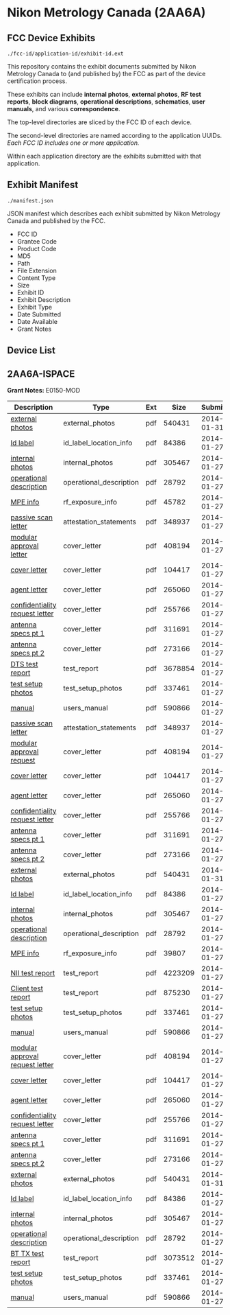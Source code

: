 # Nikon Metrology Canada (2AA6A)
## FCC Device Exhibits

```
./fcc-id/application-id/exhibit-id.ext
```

This repository contains the exhibit documents submitted by Nikon Metrology Canada to (and published by) the FCC as part of the device certification process.

These exhibits can include **internal photos**, **external photos**, **RF test reports**, **block diagrams**, **operational descriptions**, **schematics**, **user manuals**, and various **correspondence**.

The top-level directories are sliced by the FCC ID of each device.

The second-level directories are named according to the application UUIDs. *Each FCC ID includes one or more application.*

Within each application directory are the exhibits submitted with that application. 

## Exhibit Manifest

```
./manifest.json
```

JSON manifest which describes each exhibit submitted by Nikon Metrology Canada and published by the FCC.

- FCC ID
- Grantee Code
- Product Code
- MD5
- Path
- File Extension
- Content Type
- Size
- Exhibit ID
- Exhibit Description
- Exhibit Type
- Date Submitted
- Date Available
- Grant Notes

## Device List
## 2AA6A-ISPACE
**Grant Notes:** E0150-MOD

| Description | Type | Ext | Size | Submitted | Available |
| ----------- | ---- | --- | ---- | --------- | --------- |
| [external photos](2AA6A-ISPACE/3323aa3b6a487417ff2c5581c9681863/2182313.pdf) | external_photos | pdf | 540431 | 2014-01-31 | 2014-01-31 |
| [Id label](2AA6A-ISPACE/3323aa3b6a487417ff2c5581c9681863/2178538.pdf) | id_label_location_info | pdf | 84386 | 2014-01-27 | 2014-01-31 |
| [internal photos](2AA6A-ISPACE/3323aa3b6a487417ff2c5581c9681863/2178537.pdf) | internal_photos | pdf | 305467 | 2014-01-27 | 2014-01-31 |
| [operational description](2AA6A-ISPACE/3323aa3b6a487417ff2c5581c9681863/2178539.pdf) | operational_description | pdf | 28792 | 2014-01-27 | 2014-01-31 |
| [MPE info](2AA6A-ISPACE/3323aa3b6a487417ff2c5581c9681863/2178577.pdf) | rf_exposure_info | pdf | 45782 | 2014-01-27 | 2014-01-31 |
| [passive scan letter](2AA6A-ISPACE/3323aa3b6a487417ff2c5581c9681863/2178568.pdf) | attestation_statements | pdf | 348937 | 2014-01-27 | 2014-01-31 |
| [modular approval letter](2AA6A-ISPACE/3323aa3b6a487417ff2c5581c9681863/2178530.pdf) | cover_letter | pdf | 408194 | 2014-01-27 | 2014-01-31 |
| [cover letter](2AA6A-ISPACE/3323aa3b6a487417ff2c5581c9681863/2178531.pdf) | cover_letter | pdf | 104417 | 2014-01-27 | 2014-01-31 |
| [agent letter](2AA6A-ISPACE/3323aa3b6a487417ff2c5581c9681863/2178532.pdf) | cover_letter | pdf | 265060 | 2014-01-27 | 2014-01-31 |
| [confidentiality request letter](2AA6A-ISPACE/3323aa3b6a487417ff2c5581c9681863/2178533.pdf) | cover_letter | pdf | 255766 | 2014-01-27 | 2014-01-31 |
| [antenna specs pt 1](2AA6A-ISPACE/3323aa3b6a487417ff2c5581c9681863/2178534.pdf) | cover_letter | pdf | 311691 | 2014-01-27 | 2014-01-31 |
| [antenna specs pt 2](2AA6A-ISPACE/3323aa3b6a487417ff2c5581c9681863/2178535.pdf) | cover_letter | pdf | 273166 | 2014-01-27 | 2014-01-31 |
| [DTS test report](2AA6A-ISPACE/3323aa3b6a487417ff2c5581c9681863/2178581.pdf) | test_report | pdf | 3678854 | 2014-01-27 | 2014-01-31 |
| [test setup photos](2AA6A-ISPACE/3323aa3b6a487417ff2c5581c9681863/2178544.pdf) | test_setup_photos | pdf | 337461 | 2014-01-27 | 2014-01-31 |
| [manual](2AA6A-ISPACE/3323aa3b6a487417ff2c5581c9681863/2178545.pdf) | users_manual | pdf | 590866 | 2014-01-27 | 2014-01-31 |
| [passive scan letter](2AA6A-ISPACE/aa9b74bbc892ab2bf3833670411dccd8/2178568.pdf) | attestation_statements | pdf | 348937 | 2014-01-27 | 2014-01-31 |
| [modular approval request](2AA6A-ISPACE/aa9b74bbc892ab2bf3833670411dccd8/2178530.pdf) | cover_letter | pdf | 408194 | 2014-01-27 | 2014-01-31 |
| [cover letter](2AA6A-ISPACE/aa9b74bbc892ab2bf3833670411dccd8/2178531.pdf) | cover_letter | pdf | 104417 | 2014-01-27 | 2014-01-31 |
| [agent letter](2AA6A-ISPACE/aa9b74bbc892ab2bf3833670411dccd8/2178532.pdf) | cover_letter | pdf | 265060 | 2014-01-27 | 2014-01-31 |
| [confidentiality request letter](2AA6A-ISPACE/aa9b74bbc892ab2bf3833670411dccd8/2178533.pdf) | cover_letter | pdf | 255766 | 2014-01-27 | 2014-01-31 |
| [antenna specs pt 1](2AA6A-ISPACE/aa9b74bbc892ab2bf3833670411dccd8/2178534.pdf) | cover_letter | pdf | 311691 | 2014-01-27 | 2014-01-31 |
| [antenna specs pt 2](2AA6A-ISPACE/aa9b74bbc892ab2bf3833670411dccd8/2178535.pdf) | cover_letter | pdf | 273166 | 2014-01-27 | 2014-01-31 |
| [external photos](2AA6A-ISPACE/aa9b74bbc892ab2bf3833670411dccd8/2182313.pdf) | external_photos | pdf | 540431 | 2014-01-31 | 2014-01-31 |
| [Id label](2AA6A-ISPACE/aa9b74bbc892ab2bf3833670411dccd8/2178538.pdf) | id_label_location_info | pdf | 84386 | 2014-01-27 | 2014-01-31 |
| [internal photos](2AA6A-ISPACE/aa9b74bbc892ab2bf3833670411dccd8/2178537.pdf) | internal_photos | pdf | 305467 | 2014-01-27 | 2014-01-31 |
| [operational description](2AA6A-ISPACE/aa9b74bbc892ab2bf3833670411dccd8/2178539.pdf) | operational_description | pdf | 28792 | 2014-01-27 | 2014-01-31 |
| [MPE info](2AA6A-ISPACE/aa9b74bbc892ab2bf3833670411dccd8/2178622.pdf) | rf_exposure_info | pdf | 39807 | 2014-01-27 | 2014-01-31 |
| [NII test report](2AA6A-ISPACE/aa9b74bbc892ab2bf3833670411dccd8/2178624.pdf) | test_report | pdf | 4223209 | 2014-01-27 | 2014-01-31 |
| [Client test report](2AA6A-ISPACE/aa9b74bbc892ab2bf3833670411dccd8/2178625.pdf) | test_report | pdf | 875230 | 2014-01-27 | 2014-01-31 |
| [test setup photos](2AA6A-ISPACE/aa9b74bbc892ab2bf3833670411dccd8/2178544.pdf) | test_setup_photos | pdf | 337461 | 2014-01-27 | 2014-01-31 |
| [manual](2AA6A-ISPACE/aa9b74bbc892ab2bf3833670411dccd8/2178545.pdf) | users_manual | pdf | 590866 | 2014-01-27 | 2014-01-31 |
| [modular approval request letter](2AA6A-ISPACE/f1b1b88233fc77c5f457262a021a2c0d/2178530.pdf) | cover_letter | pdf | 408194 | 2014-01-27 | 2014-01-31 |
| [cover letter](2AA6A-ISPACE/f1b1b88233fc77c5f457262a021a2c0d/2178531.pdf) | cover_letter | pdf | 104417 | 2014-01-27 | 2014-01-31 |
| [agent letter](2AA6A-ISPACE/f1b1b88233fc77c5f457262a021a2c0d/2178532.pdf) | cover_letter | pdf | 265060 | 2014-01-27 | 2014-01-31 |
| [confidentiality request letter](2AA6A-ISPACE/f1b1b88233fc77c5f457262a021a2c0d/2178533.pdf) | cover_letter | pdf | 255766 | 2014-01-27 | 2014-01-31 |
| [antenna specs pt 1](2AA6A-ISPACE/f1b1b88233fc77c5f457262a021a2c0d/2178534.pdf) | cover_letter | pdf | 311691 | 2014-01-27 | 2014-01-31 |
| [antenna specs pt 2](2AA6A-ISPACE/f1b1b88233fc77c5f457262a021a2c0d/2178535.pdf) | cover_letter | pdf | 273166 | 2014-01-27 | 2014-01-31 |
| [external photos](2AA6A-ISPACE/f1b1b88233fc77c5f457262a021a2c0d/2182313.pdf) | external_photos | pdf | 540431 | 2014-01-31 | 2014-01-31 |
| [Id label](2AA6A-ISPACE/f1b1b88233fc77c5f457262a021a2c0d/2178538.pdf) | id_label_location_info | pdf | 84386 | 2014-01-27 | 2014-01-31 |
| [internal photos](2AA6A-ISPACE/f1b1b88233fc77c5f457262a021a2c0d/2178537.pdf) | internal_photos | pdf | 305467 | 2014-01-27 | 2014-01-31 |
| [operational description](2AA6A-ISPACE/f1b1b88233fc77c5f457262a021a2c0d/2178539.pdf) | operational_description | pdf | 28792 | 2014-01-27 | 2014-01-31 |
| [BT TX test report](2AA6A-ISPACE/f1b1b88233fc77c5f457262a021a2c0d/2178541.pdf) | test_report | pdf | 3073512 | 2014-01-27 | 2014-01-31 |
| [test setup photos](2AA6A-ISPACE/f1b1b88233fc77c5f457262a021a2c0d/2178544.pdf) | test_setup_photos | pdf | 337461 | 2014-01-27 | 2014-01-31 |
| [manual](2AA6A-ISPACE/f1b1b88233fc77c5f457262a021a2c0d/2178545.pdf) | users_manual | pdf | 590866 | 2014-01-27 | 2014-01-31 |
